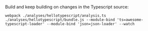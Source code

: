 Build and keep building on changes in the Typescript source:

```
webpack ./analyses/hellotypescript/analysis.ts ./analyses/hellotypescript/bundle.js --module-bind 'ts=awesome-typescript-loader' --module-bind 'json=json-loader' --watch
```
